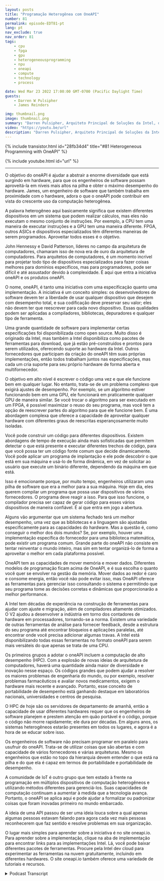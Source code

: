 ```yaml
---
layout: posts
title: "Programação Heterogênea com OneAPI"
number: 81
permalink: episode-EDT81-pt
lang: pt
nav_exclude: true
nav_order: 81
tags:
    - cpu
    - fpga
    - gpu
    - heterogeneousprogramming
    - npu
    - oneapi
    - compute
    - technology
    - process

date: Wed Mar 23 2022 17:00:00 GMT-0700 (Pacific Daylight Time)
guests:
    - Darren W Pulsipher
    - James Reinders

img: thumbnail.png
image: thumbnail.png
summary: "Darren Pulsipher, Arquiteto Principal de Soluções da Intel, discute as capacidades e o futuro do OneAPI, um modelo de programação unificado, aberto e baseado em padrões, que oferece uma experiência de desenvolvimento comum em arquiteturas de aceleradores, com o Evangelista-Chefe do OneAPI da Intel, James Reinders."
video: "https://youtu.be/url"
description: "Darren Pulsipher, Arquiteto Principal de Soluções da Intel, discute as capacidades e o futuro do OneAPI, um modelo de programação unificado, aberto e baseado em padrões, que oferece uma experiência de desenvolvimento comum em arquiteturas de aceleradores, com o Evangelista-Chefe do OneAPI da Intel, James Reinders."
---
```


<div>
{% include transistor.html id="28fb34d4" title="#81 Heterogeneous Programming with OneAPI" %}

{% include youtube.html id="url" %}
</div>

---

O objetivo do oneAPI é ajudar a abstrair a enorme diversidade que está surgindo em hardware, para que os engenheiros de software possam aproveitá-la em níveis mais altos na pilha e obter o máximo desempenho do hardware. James, um engenheiro de software que também trabalha em proximidade com o hardware, adora o que o oneAPI pode contribuir em vista do crescente uso da computação heterogênea.

A palavra heterogêneo aqui basicamente significa que existem diferentes dispositivos em um sistema que podem realizar cálculos, mas eles não executam o mesmo conjunto de instruções. Por exemplo, a CPU tem uma maneira de executar instruções e a GPU tem uma maneira diferente. FPGA, outros ASICs e dispositivos especializados têm diferentes maneiras de serem programados. Aproveitar todos esses é o objetivo.

John Hennessy e David Patterson, líderes no campo da arquitetura de computadores, chamaram isso de nova era de ouro da arquitetura de computadores. Para arquitetos de computadores, é um momento incrível para projetar todo tipo de dispositivos especializados para fazer coisas melhores para domínios específicos, mas para programadores, pode ser difícil e até assustador devido à complexidade. É aqui que entra a iniciativa oneAPI e os produtos oneAPI.

O nome, oneAPI, é tanto uma iniciativa com uma especificação quanto uma implementação. A iniciativa é um conceito simples: os desenvolvedores de software devem ter a liberdade de usar qualquer dispositivo que desejem com desempenho total, e sua codificação deve preservar seu valor; eles não devem ter que reescrever para cada novo dispositivo. Essas qualidades podem ser aplicadas a compiladores, bibliotecas, depuradores e qualquer tipo de ferramenta.

Uma grande quantidade de software para implementar certas especificações foi disponibilizada como open source. Muito disso é originado da Intel, mas também a Intel disponibiliza como pacotes de ferramentas para download, que já estão pré-construídos e prontos para serem utilizados, oferecendo suporte ao hardware da Intel. Outros fornecedores que participam da criação do oneAPI têm suas próprias implementações, então todos trabalham juntos nas especificações, mas cada um cria suporte para seu próprio hardware de forma aberta e multifornecedor.

O objetivo em alto nível é escrever o código uma vez e que ele funcione bem em qualquer lugar. No entanto, trata-se de um problema complexo que exigirá ajustes de desempenho. Por exemplo, se um algoritmo estiver funcionando bem em uma GPU, ele funcionará em praticamente qualquer GPU de maneira similar. Se você trocar o algoritmo para ser executado em um FPGA, é possível maximizar o reuso do seu programa, mas você tem a opção de reescrever partes do algoritmo para que ele funcione bem. É uma abordagem complexa que oferece a capacidade de aproveitar qualquer hardware com diferentes graus de reescritas esperançosamente muito isoladas.

Você pode construir um código para diferentes dispositivos. Existem abordagens de tempo de execução ainda mais sofisticadas que permitem detectar o que está presente e executar diferentes trechos de código, para que você possa ter um código fonte comum que decide dinamicamente. Você pode aplicar um programa de implantação e ele pode descobrir o que está em sua máquina e usá-lo de forma dinâmica, em vez de solicitar ao usuário que execute um binário diferente, dependendo da máquina em que está.

Isso é emocionante porque, por muito tempo, engenheiros utilizaram uma pilha de software que era a melhor para a sua máquina. Hoje em dia, eles querem compilar um programa que possa usar dispositivos de vários fornecedores. O programa deve reagir a isso. Para que isso funcione, o compilador precisa ser capaz de gerar código para esses vários dispositivos de maneira confiável. É aí que entra em jogo a abertura.

Alguns vão argumentar que um sistema fechado terá um melhor desempenho, uma vez que as bibliotecas e a linguagem são ajustadas especificamente para as capacidades do hardware. Mas a questão é, como conseguir o melhor dos dois mundos? Se, por exemplo, houver uma implementação específica do fornecedor para uma biblioteca matemática, pode existir um programa comum. Grande parte do oneAPI não consiste em tentar reinventar o mundo inteiro, mas sim em tentar organizá-lo de forma a aproveitar o melhor em cada plataforma possível.

OneAPI tem as capacidades de mover memória e mover dados. Diferentes modelos de programação ficam acima de OneAPI, e é sua escolha o quanto você quer se envolver na gestão da memória. Mover dados ao redor é caro e consome energia, então você não pode evitar isso, mas OneAPI oferece as ferramentas para gerenciar isso consultando o sistema e permitindo que seu programa tome as decisões corretas e dinâmicas que proporcionarão a melhor performance.

A Intel tem décadas de experiência na construção de ferramentas para ajudar com ajuste e migração, além de compiladores altamente otimizados. O V2 ajudou a desenvolver a indústria em torno dos contadores de hardware em processadores, tornando-se a norma. Existem uma variedade de outras ferramentas de análise para fornecer feedback, desde a estrutura do seu programa até encontrar bloqueios e aplicações paralelas, até encontrar onde você precisa adicionar algumas travas. A Intel está disponibilizando todas essas ferramentas no formato oneAPI para serem mais versáteis do que apenas se trata de uma CPU.

Os primeiros grupos a adotar o oneAPI incluem a computação de alto desempenho (HPC). Com a explosão de novas ideias de arquitetura de computadores, haverá uma quantidade ainda maior de diversidade e inovação nesse espaço. Os códigos grandes que podem ajudar a resolver os maiores problemas de engenharia do mundo, ou por exemplo, resolver problemas farmacêuticos e avaliar novos medicamentos, exigem o hardware mais recente e avançado. Portanto, esse conceito de portabilidade de desempenho está ganhando destaque em laboratórios nacionais, universidades e centros de pesquisa.

O HPC de hoje são os servidores de departamento de amanhã, então a capacidade de usar diferentes hardwares requer que os engenheiros de software planejem e prestem atenção em quão portável é o código, porque o código não morre rapidamente; ele dura por décadas. Em alguns anos, os sistemas heterogêneos estarão presentes em todos os lugares, e agora é a hora de se educar sobre isso.

Os engenheiros de software não precisam programar em paralelo para usufruir do oneAPI. Trata-se de utilizar coisas que são abertas e com capacidade de vários fornecedores e várias arquiteturas. Mesmo os engenheiros que estão no topo da hierarquia devem entender o que está na pilha e do que ela é capaz em termos de portabilidade e portabilidade de desempenho.

A comunidade de IoT é outro grupo que tem estado à frente na programação em múltiplos dispositivos de computação heterogêneos e utilizando métodos diferentes para gerenciá-los. Suas capacidades de computação continuam a aumentar à medida que a tecnologia avança. Portanto, o oneAPI se aplica aqui e pode ajudar a formalizar ou padronizar coisas que foram inovadas primeiro no mundo embarcado.

A ideia de uma API passou de ser uma ideia louca sobre a qual apenas algumas pessoas estavam falando para agora cada vez mais pessoas reconhecerem que faz sentido e resolve problemas em sua organização.

O lugar mais simples para aprender sobre a iniciativa é no site oneapi.io. Para aprender sobre a implementação, clique na aba de implementação para encontrar links para as implementações Intel. Lá, você pode baixar diferentes pacotes de ferramentas. Procure pela Intel dev cloud para experimentar as ferramentas na nuvem gratuitamente, incluindo em diferentes hardwares. O site oneapi.io também oferece uma variedade de tutoriais e recursos.



<details>
<summary> Podcast Transcript </summary>

<p></p>

</details>
